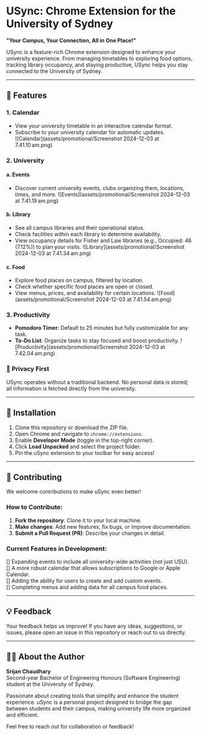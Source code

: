 # USync: Chrome Extension for the University of Sydney  

**"Your Campus, Your Connection, All in One Place!"**

USync is a feature-rich Chrome extension designed to enhance your university experience. From managing timetables to exploring food options, tracking library occupancy, and staying productive, USync helps you stay connected to the University of Sydney.

---

## 🚀 Features  

### 1. **Calendar**  
- View your university timetable in an interactive calendar format.  
- Subscribe to your university calendar for automatic updates.  
![Calendar](assets/promotional/Screenshot 2024-12-03 at 7.41.10 am.png)


### 2. **University**  
#### a. **Events**  
- Discover current university events, clubs organizing them, locations, times, and more. 
![Events](assets/promotional/Screenshot 2024-12-03 at 7.41.19 am.png)

#### b. **Library**  
- See all campus libraries and their operational status.  
- Check facilities within each library to determine availability.  
- View occupancy details for Fisher and Law libraries (e.g., Occupied: 46 (7.12%)) to plan your visits. 
![Library](assets/promotional/Screenshot 2024-12-03 at 7.41.34 am.png)

#### c. **Food**  
- Explore food places on campus, filtered by location.  
- Check whether specific food places are open or closed.  
- View menus, prices, and availability for certain locations. 
![Food](assets/promotional/Screenshot 2024-12-03 at 7.41.54 am.png)

### 3. **Productivity**  
- **Pomodoro Timer**: Default to 25 minutes but fully customizable for any task.  
- **To-Do List**: Organize tasks to stay focused and boost productivity. 
![Productivity](assets/promotional/Screenshot 2024-12-03 at 7.42.04 am.png)


### 🔐 **Privacy First**  
USync operates without a traditional backend. No personal data is stored; all information is fetched directly from the university.  

---

## 🔧 Installation  

1. Clone this repository or download the ZIP file.  
2. Open Chrome and navigate to `chrome://extensions`.  
3. Enable **Developer Mode** (toggle in the top-right corner).  
4. Click **Load Unpacked** and select the project folder.  
5. Pin the uSync extension to your toolbar for easy access!  

---

## 🤝 Contributing  

We welcome contributions to make uSync even better!  

### How to Contribute:  
1. **Fork the repository**: Clone it to your local machine.  
2. **Make changes**: Add new features, fix bugs, or improve documentation.  
3. **Submit a Pull Request (PR)**: Describe your changes in detail.  

### Current Features in Development:  
[] Expanding events to include all university-wide activities (not just USU).  
[] A more robust calendar that allows subscriptions to Google or Apple Calendar.  
[] Adding the ability for users to create and add custom events.  
[] Completing menus and adding data for all campus food places.  

---

## 💡 Feedback  

Your feedback helps us improve! If you have any ideas, suggestions, or issues, please open an issue in this repository or reach out to us directly.  

---

## 👨‍💻 About the Author  

**Srijan Chaudhary**  
Second-year Bachelor of Engineering Honours (Software Engineering) student at the University of Sydney.  

Passionate about creating tools that simplify and enhance the student experience. uSync is a personal project designed to bridge the gap between students and their campus, making university life more organized and efficient.  

Feel free to reach out for collaboration or feedback!  

